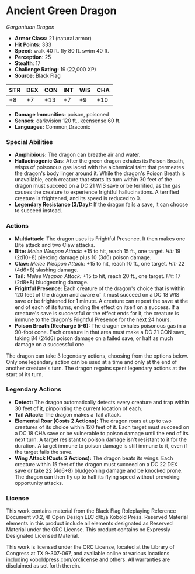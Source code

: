 # Ancient Green Dragon

*Gargantuan* *Dragon*

- **Armor Class:** 21 (natural armor)
- **Hit Points:** 333 
- **Speed:** walk 40 ft. fly 80 ft. swim 40 ft.
- **Perception**: 25
- **Stealth**: 17
- **Challenge Rating:** 19 (22,000 XP)
- **Source:** Black Flag

| STR | DEX | CON | INT | WIS | CHA |
| --- | --- | --- | --- | --- | --- |
| +8 | +7 | +13 | +7 | +9 | +10 |

- **Damage Immunities:** poison, poisoned
- **Senses:** darkvision 120 ft., keensense 60 ft.
- **Languages:** Common,Draconic

### Special Abilities

- **Amphibious:** The dragon can breathe air and water.
- **Hallucinogenic Gas:** After the green dragon exhales its Poison Breath, wisps of poisonous gas laced with the alchemical taint that permeates the dragon's body linger around it. While the dragon's Poison Breath is unavailable, each creature that starts its turn within 30 feet of the dragon must succeed on a DC 21 WIS save or be terrified, as the gas causes the creature to experience frightful hallucinations. A terrified creature is frightened, and its speed is reduced to 0.
- **Legendary Resistance (3/Day):** If the dragon fails a save, it can choose to succeed instead.

### Actions

- **Multiattack:** The dragon uses its Frightful Presence. It then makes one Bite attack and two Claw attacks.
- **Bite:** _Melee Weapon Attack:_ +15 to hit, reach 15 ft., one target. _Hit:_ 19 (2d10+8) piercing damage plus 10 (3d6) poison damage.
- **Claw:** _Melee Weapon Attack:_ +15 to hit, reach 10 ft., one target. _Hit:_ 22 (4d6+8) slashing damage.
- **Tail:** _Melee Weapon Attack:_ +15 to hit, reach 20 ft., one target. _Hit:_ 17 (2d8+8) bludgeoning damage.
- **Frightful Presence:** Each creature of the dragon's choice that is within 120 feet of the dragon and aware of it must succeed on a DC 18 WIS save or be frightened for 1 minute. A creature can repeat the save at the end of each of its turns, ending the effect on itself on a success. If a creature's save is successful or the effect ends for it, the creature is immune to the dragon's Frightful Presence for the next 24 hours.
- **Poison Breath (Recharge 5-6):** The dragon exhales poisonous gas in a 90-foot cone. Each creature in that area must make a DC 21 CON save, taking 84 (24d6) poison damage on a failed save, or half as much damage on a successful one.

The dragon can take 3 legendary actions, choosing from the options below. Only one legendary action can be used at a time and only at the end of another creature's turn. The dragon regains spent legendary actions at the start of its turn.

### Legendary Actions

- **Detect:** The dragon automatically detects every creature and trap within 30 feet of it, pinpointing the current location of each.
- **Tail Attack:** The dragon makes a Tail attack.
- **Elemental Roar (Costs 2 Actions):** The dragon roars at up to two creatures of its choice within 120 feet of it. Each target must succeed on a DC 18 CHA save or be vulnerable to poison damage until the end of its next turn. A target resistant to poison damage isn't resistant to it for the duration. A target immune to poison damage is still immune to it, even if the target fails the save.
- **Wing Attack (Costs 2 Actions):** The dragon beats its wings. Each creature within 15 feet of the dragon must succeed on a DC 22 DEX save or take 22 (4d6+8) bludgeoning damage and be knocked prone. The dragon can then fly up to half its flying speed without provoking opportunity attacks.


### License

This work contains material from the Black Flag Roleplaying Reference Document v0.2, © Open Design LLC d/b/a Kobold Press. Reserved Material elements in this product include all elements designated as Reserved Material under the ORC License. This product contains no Expressly Designated Licensed Material.

This work is licensed under the ORC License, located at the Library of Congress at TX 9-307-067, and available online at various locations including koboldpress.com/orclicense and others. All warranties are disclaimed as set forth therein.
